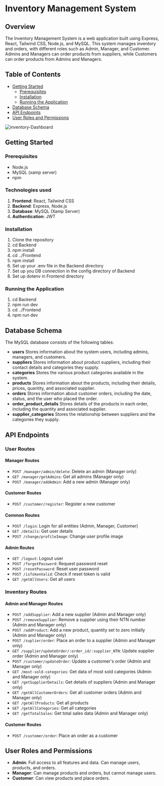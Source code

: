 # Inventory Management System

## Overview
The Inventory Management System is a web application built using Express, React, Tailwind CSS, Node.js, and MySQL. This system manages inventory and orders, with different roles such as Admin, Manager, and Customer. Admins and Managers can order products from suppliers, while Customers can order products from Admins and Managers.

## Table of Contents
- [Getting Started](#getting-started)
  - [Prerequisites](#prerequisites)
  - [Installation](#installation)
  - [Running the Application](#running-the-application)
- [Database Schema](#database-schema)
- [API Endpoints](#api-endpoints)
- [User Roles and Permissions](#user-roles-and-permissions)


![inventory-Dashboard](https://github.com/RehanShafqat/Inventory-Management/assets/124881507/908d5b88-2aab-43a1-becc-13da51449dbc)


## Getting Started

### Prerequisites
- Node.js
- MySQL (xamp server)
- npm

### Technologies used
1. **Frontend**: React, Tailwind CSS
2. **Backend**: Express, Node.js
3. **Database**: MySQL (Xamp Server)
4. **Authentication**: JWT

### Installation
1. Clone the repository
2. cd Backend
3. npm install
4. cd ../Frontend
5. npm install
6. Set up your .env file in the Backend directory
7. Set up you DB connection in the config directory of Backend
8. Set up dotenv in Frontend directory
### Running the Application 
1. cd Backend
2. npm run dev
3. cd ../Frontend
4. npm run dev

## Database Schema
The MySQL database consists of the following tables:
- **users**
Stores information about the system users, including admins, managers, and customers.
- **suppliers**
Stores information about product suppliers, including their contact details and categories they supply.
- **categories**
Stores the various product categories available in the system.
- **products**
Stores information about the products, including their details, prices, quantity, and associated supplier.
- **orders**
Stores information about customer orders, including the date, status, and the user who placed the order.
- **order_product_details**
Stores details of the products in each order, including the quantity and associated supplier.
- **supplier_categories**
Stores the relationship between suppliers and the categories they supply.

## API Endpoints

### User Routes
#### Manager Routes
- `POST /manager/admin/delete`: Delete an admin (Manager only)
- `GET /manager/getAdmins`: Get all admins (Manager only)
- `POST /manager/addAdmin`: Add a new admin (Manager only)

#### Customer Routes
- `POST /customer/register`: Register a new customer

#### Common Routes
- `POST /login`: Login for all entities (Admin, Manager, Customer)
- `GET /details`: Get user details
- `POST /change/profileImage`: Change user profile image

#### Admin Routes
- `GET /logout`: Logout user
- `POST /forgotPassword`: Request password reset
- `POST /resetPassword`: Reset user password
- `POST /isTokenValid`: Check if reset token is valid
- `GET /getAllUsers`: Get all users

### Inventory Routes
#### Admin and Manager Routes
- `POST /addSupplier`: Add a new supplier (Admin and Manager only)
- `POST /removeSupplier`: Remove a supplier using their NTN number (Admin and Manager only)
- `POST /addProduct`: Add a new product, quantity set to zero initially (Admin and Manager only)
- `POST /suplier/order`: Place an order to a supplier (Admin and Manager only)
- `GET /supplier/updateOrder/:order_id/:supplier_NTN`: Update supplier order (Admin and Manager only)
- `POST /customer/updateOrder`: Update a customer's order (Admin and Manager only)
- `GET /most-sold-categories`: Get data of most sold categories (Admin and Manager only)
- `GET /getSupplierDetails`: Get details of suppliers (Admin and Manager only)
- `GET /getAllCustomerOrders`: Get all customer orders (Admin and Manager only)
- `GET /getAllProducts`: Get all products
- `GET /getAllCategories`: Get all categories
- `GET /getTotalSales`: Get total sales data (Admin and Manager only)

#### Customer Routes
- `POST /customer/order`: Place an order as a customer


## User Roles and Permissions

- **Admin**: Full access to all features and data. Can manage users, products, and orders.
- **Manager**: Can manage products and orders, but cannot manage users.
- **Customer**: Can view products and place orders.



